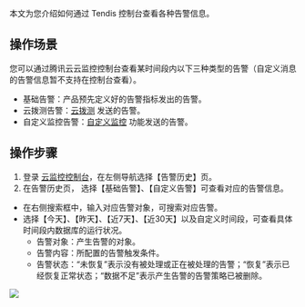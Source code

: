 本文为您介绍如何通过 Tendis 控制台查看各种告警信息。

## 操作场景
您可以通过腾讯云云监控控制台查看某时间段内以下三种类型的告警（自定义消息的告警信息暂不支持在控制台查看）。
- 基础告警：产品预先定义好的告警指标发出的告警。
- 云拨测告警：[云拨测](https://cloud.tencent.com/document/product/280) 发送的告警。
- 自定义监控告警：[自定义监控](https://cloud.tencent.com/document/product/397) 功能发送的告警。

## 操作步骤
1. 登录 [云监控控制台](https://console.cloud.tencent.com/monitor/history/basic)，在左侧导航选择【告警历史】页。
2. 在告警历史页， 选择【基础告警】、【自定义告警】可查看对应的告警信息。
 - 在右侧搜索框中，输入对应告警对象，可搜索对应告警。
 - 选择【今天】、【昨天】、【近7天】、【近30天】以及自定义时间段，可查看具体时间段内数据库的运行状况。
    - 告警对象：产生告警的对象。
    - 告警内容：所配置的告警触发条件。
    - 告警状态：“未恢复”表示没有被处理或正在被处理的告警；“恢复”表示已经恢复正常状态；“数据不足”表示产生告警的告警策略已被删除。
  
![](https://main.qcloudimg.com/raw/6a91eee7e3dae1a0c5ddd58ff0381bea.png)

